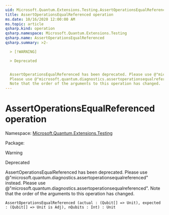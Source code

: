 ```yaml
---
uid: Microsoft.Quantum.Extensions.Testing.AssertOperationsEqualReferenced
title: AssertOperationsEqualReferenced operation
ms.date: 10/16/2020 12:00:00 AM
ms.topic: article
qsharp.kind: operation
qsharp.namespace: Microsoft.Quantum.Extensions.Testing
qsharp.name: AssertOperationsEqualReferenced
qsharp.summary: >2-

  > [!WARNING]

  > Deprecated


  AssertOperationsEqualReferenced has been deprecated. Please use @"microsoft.quantum.diagnostics.assertoperationsequalreferenced" instead.
  Please use @"microsoft.quantum.diagnostics.assertoperationsequalreferenced".
  Note that the order of the arguments to this operation has changed.
---
```


# AssertOperationsEqualReferenced operation

Namespace: [Microsoft.Quantum.Extensions.Testing](xref:Microsoft.Quantum.Extensions.Testing)

Package: [](https://nuget.org/packages/)


> [!WARNING]
> Deprecated
AssertOperationsEqualReferenced has been deprecated. Please use @"microsoft.quantum.diagnostics.assertoperationsequalreferenced" instead.Please use @"microsoft.quantum.diagnostics.assertoperationsequalreferenced".Note that the order of the arguments to this operation has changed.

```Q#
AssertOperationsEqualReferenced (actual : (Qubit[] => Unit), expected : (Qubit[] => Unit is Adj), nQubits : Int) : Unit
```
